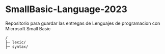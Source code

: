 # SmallBasic-Language-2023
Repositorio para guardar las entregas de Lenguajes de programacion con Microsoft Small Basic

    /
    ├─ lexic/
    ├─ syntax/
